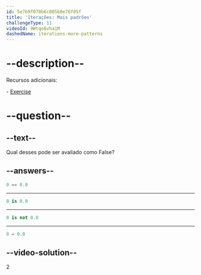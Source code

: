 ```yaml
---
id: 5e7b9f070b6c005b0e76f05f
title: 'Iterações: Mais padrões'
challengeType: 11
videoId: 9Wtqo6vha1M
dashedName: iterations-more-patterns
---
```


# --description--

Recursos adicionais:

\- [Exercise](https://www.youtube.com/watch?v=kjxXZQw0uPg)

# --question--

## --text--

Qual desses pode ser avaliado como False?

## --answers--

```python
0 == 0.0
```

---

```python
0 is 0.0
```

---

```python
0 is not 0.0
```

---

```python
0 = 0.0
```

## --video-solution--

2

